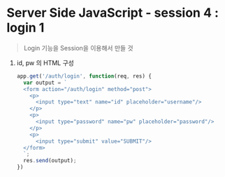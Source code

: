 # Server Side JavaScript - session 4 : login 1

> Login 기능을 Session을 이용해서 만들 것

1. id, pw 의 HTML 구성

   ```js
   app.get('/auth/login', function(req, res) {
     var output = `
     <form action="/auth/login" method="post">
       <p>
         <input type="text" name="id" placeholder="username"/>
       </p>
       <p>
         <input type="password" name="pw" placeholder="password"/>
       </p>
       <p>
         <input type="submit" value="SUBMIT"/>
     </form>
     `;
     res.send(output);
   })
   ```

   ​